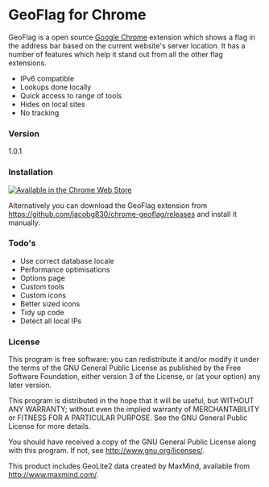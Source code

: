 # GeoFlag for Chrome

GeoFlag is a open source [Google Chrome](https://www.google.com/chrome/browser/desktop/) extension which shows a flag in the address bar based on the current website's server location. It has a number of features which help it stand out from all the other flag extensions.

 - IPv6 compatible
 - Lookups done locally
 - Quick access to range of tools
 - Hides on local sites
 - No tracking

### Version

1.0.1

### Installation

[![Available in the Chrome Web Store](https://developer.chrome.com/webstore/images/ChromeWebStore_BadgeWBorder_v2_206x58.png)](https://chrome.google.com/webstore/detail/geoflag/jidjgfepnmonpcmaihbifgjkbilkipoh)

Alternatively you can download the GeoFlag extension from https://github.com/jacobg830/chrome-geoflag/releases and install it manually.

### Todo's

 - Use correct database locale
 - Performance optimisations
 - Options page
 - Custom tools
 - Custom icons
 - Better sized icons
 - Tidy up code
 - Detect all local IPs

### License

This program is free software: you can redistribute it and/or modify it under the terms of the GNU General Public License as published by the Free Software Foundation, either version 3 of the License, or (at your option) any later version.

This program is distributed in the hope that it will be useful, but WITHOUT ANY WARRANTY; without even the implied warranty of MERCHANTABILITY or FITNESS FOR A PARTICULAR PURPOSE.  See the GNU General Public License for more details.

You should have received a copy of the GNU General Public License along with this program.  If not, see http://www.gnu.org/licenses/.

This product includes GeoLite2 data created by MaxMind, available from http://www.maxmind.com/.
